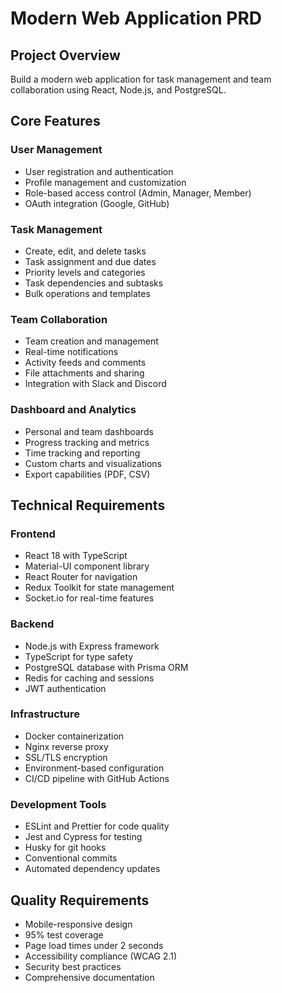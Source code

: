 # Modern Web Application PRD

## Project Overview
Build a modern web application for task management and team collaboration using React, Node.js, and PostgreSQL.

## Core Features

### User Management
- User registration and authentication
- Profile management and customization
- Role-based access control (Admin, Manager, Member)
- OAuth integration (Google, GitHub)

### Task Management
- Create, edit, and delete tasks
- Task assignment and due dates
- Priority levels and categories
- Task dependencies and subtasks
- Bulk operations and templates

### Team Collaboration
- Team creation and management
- Real-time notifications
- Activity feeds and comments
- File attachments and sharing
- Integration with Slack and Discord

### Dashboard and Analytics
- Personal and team dashboards
- Progress tracking and metrics
- Time tracking and reporting
- Custom charts and visualizations
- Export capabilities (PDF, CSV)

## Technical Requirements

### Frontend
- React 18 with TypeScript
- Material-UI component library
- React Router for navigation
- Redux Toolkit for state management
- Socket.io for real-time features

### Backend
- Node.js with Express framework
- TypeScript for type safety
- PostgreSQL database with Prisma ORM
- Redis for caching and sessions
- JWT authentication

### Infrastructure
- Docker containerization
- Nginx reverse proxy
- SSL/TLS encryption
- Environment-based configuration
- CI/CD pipeline with GitHub Actions

### Development Tools
- ESLint and Prettier for code quality
- Jest and Cypress for testing
- Husky for git hooks
- Conventional commits
- Automated dependency updates

## Quality Requirements
- Mobile-responsive design
- 95% test coverage
- Page load times under 2 seconds
- Accessibility compliance (WCAG 2.1)
- Security best practices
- Comprehensive documentation